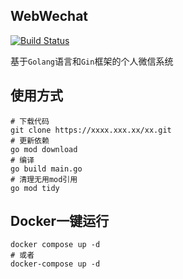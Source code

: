 ## WebWechat

[![Build Status](https://drone.tk/api/badges/wechat/web-wechat/status.svg)](https://drone.tk/wechat/web-wechat)

基于`Golang`语言和`Gin`框架的个人微信系统

## 使用方式

```shell
# 下载代码
git clone https://xxxx.xxx.xx/xx.git
# 更新依赖
go mod download
# 编译
go build main.go
# 清理无用mod引用
go mod tidy
```

## Docker一键运行

```shell
docker compose up -d
# 或者
docker-compose up -d
```